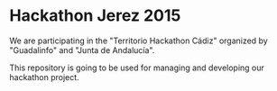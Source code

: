 # Hackathon Jerez 2015
We are participating in the "Territorio Hackathon Cádiz" organized by "Guadalinfo" and "Junta de Andalucía".

This repository is going to be used for managing and developing our hackathon project.
